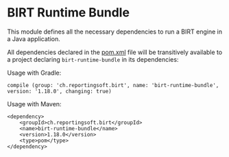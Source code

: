 # BIRT Runtime Bundle

This module defines all the necessary dependencies to run a BIRT engine in a Java
application.

All dependencies declared in the [pom.xml](pom.xml) file will be transitively available to a
project declaring `birt-runtime-bundle` in its dependencies:

Usage with Gradle:
    
    compile (group: 'ch.reportingsoft.birt', name: 'birt-runtime-bundle', version: '1.18.0', changing: true)

Usage with Maven:

    <dependency>
        <groupId>ch.reportingsoft.birt</groupId>
        <name>birt-runtime-bundle</name>
        <version>1.18.0</version>
        <type>pom</type>
    </dependency>


    

